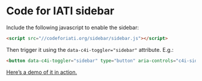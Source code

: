 # Code for IATI sidebar

Include the following javascript to enable the sidebar:

```html
<script src="//codeforiati.org/sidebar/sidebar.js"></script>
```

Then trigger it using the `data-c4i-toggler="sidebar"` attribute. E.g.:

```html
<button data-c4i-toggler="sidebar" type="button" aria-controls="c4i-sidebar" aria-expanded="false" aria-label="Toggle Code for IATI sidebar">Toggle Code</button>
```

[Here’s a demo of it in action.](https://codeforiati.org/sidebar/demo.html)

